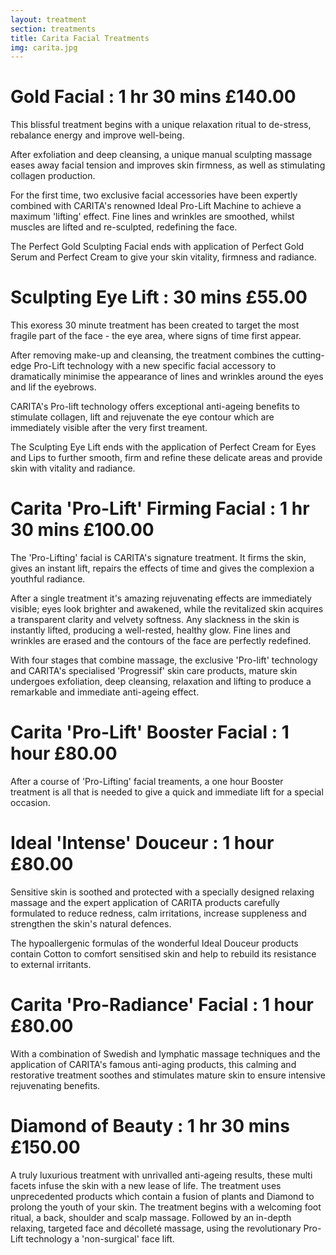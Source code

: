 ```yaml
---
layout: treatment
section: treatments
title: Carita Facial Treatments
img: carita.jpg
---
```


# Gold Facial : 1 hr 30 mins £140.00

This blissful treatment begins with a unique relaxation ritual to
de-stress, rebalance energy and improve well-being.

After exfoliation and deep cleansing, a unique manual sculpting
massage eases away facial tension and improves skin firmness, as well
as stimulating collagen production.

For the first time, two exclusive facial accessories have been
expertly combined with CARITA's renowned Ideal Pro-Lift Machine to
achieve a maximum 'lifting' effect. Fine lines and wrinkles are
smoothed, whilst muscles are lifted and re-sculpted, redefining the
face.

The Perfect Gold Sculpting Facial ends with application of Perfect
Gold Serum and Perfect Cream to give your skin vitality, firmness and
radiance.

# Sculpting Eye Lift : 30 mins £55.00

This exoress 30 minute treatment has been created to target the most
fragile part of the face - the eye area, where signs of time first
appear.

After removing make-up and cleansing, the treatment combines the
cutting-edge Pro-Lift technology with a new specific facial accessory
to dramatically minimise the appearance of lines and wrinkles around
the eyes and lif the eyebrows.

CARITA's Pro-lift technology offers exceptional anti-ageing benefits
to stimulate collagen, lift and rejuvenate the eye contour which are
immediately visible after the very first treament.

The Sculpting Eye Lift ends with the application of Perfect Cream for
Eyes and Lips to further smooth, firm and refine these delicate areas
and provide skin with vitality and radiance.

# Carita 'Pro-Lift' Firming Facial : 1 hr 30 mins £100.00

The 'Pro-Lifting' facial is CARITA's signature treatment. It firms the
skin, gives an instant lift, repairs the effects of time and gives the
complexion a youthful radiance.

After a single treatment it's amazing rejuvenating effects are
immediately visible; eyes look brighter and awakened, while the
revitalized skin acquires a transparent clarity and velvety
softness. Any slackness in the skin is instantly lifted, producing a
well-rested, healthy glow. Fine lines and wrinkles are erased and the
contours of the face are perfectly redefined.

With four stages that combine massage, the exclusive 'Pro-lift'
technology and CARITA's specialised 'Progressif' skin care products,
mature skin undergoes exfoliation, deep cleansing, relaxation and
lifting to produce a remarkable and immediate anti-ageing effect.

# Carita 'Pro-Lift' Booster Facial : 1 hour £80.00

After a course of 'Pro-Lifting' facial treaments, a one hour Booster
treatment is all that is needed to give a quick and immediate lift for
a special occasion.

# Ideal 'Intense' Douceur : 1 hour £80.00

Sensitive skin is soothed and protected with a specially designed
relaxing massage and the expert application of CARITA products
carefully formulated to reduce redness, calm irritations, increase
suppleness and strengthen the skin's natural defences.

The hypoallergenic formulas of the wonderful Ideal Douceur products
contain Cotton to comfort sensitised skin and help to rebuild its
resistance to external irritants.

# Carita 'Pro-Radiance' Facial : 1 hour £80.00

With a combination of Swedish and Iymphatic massage techniques and the
application of CARITA's famous anti-aging products, this calming and
restorative treatment soothes and stimulates mature skin to ensure
intensive rejuvenating benefits.

# Diamond of Beauty : 1 hr 30 mins £150.00

A truly luxurious treatment with unrivalled anti-ageing results, these
multi facets infuse the skin with a new lease of life. The treatment
uses unprecedented products which contain a fusion of plants and
Diamond to prolong the youth of your skin. The treatment begins with a
welcoming foot ritual, a back, shoulder and scalp massage. Followed by
an in-depth relaxing, targeted face and décolleté massage, using the
revolutionary Pro-Lift technology a 'non-surgical' face lift.
